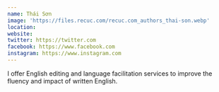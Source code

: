 ```yaml
---
name: Thái Sơn
image: 'https://files.recuc.com/recuc.com_authors_thai-son.webp'
location:
website:
twitter: https://twitter.com
facebook: https://www.facebook.com
instagram: https://www.instagram.com
---
```

I offer English editing and language facilitation services to improve the fluency and impact of written English.
